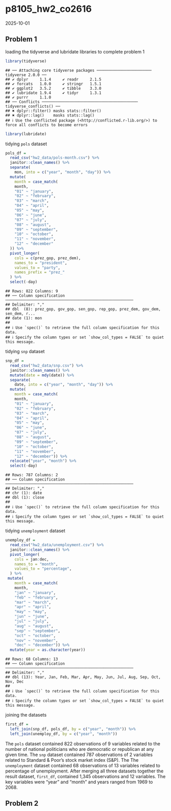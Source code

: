 p8105_hw2_co2616
================
2025-10-01

## Problem 1

loading the tidyverse and lubridate libraries to complete problem 1

``` r
library(tidyverse)
```

    ## ── Attaching core tidyverse packages ──────────────────────── tidyverse 2.0.0 ──
    ## ✔ dplyr     1.1.4     ✔ readr     2.1.5
    ## ✔ forcats   1.0.0     ✔ stringr   1.5.1
    ## ✔ ggplot2   3.5.2     ✔ tibble    3.3.0
    ## ✔ lubridate 1.9.4     ✔ tidyr     1.3.1
    ## ✔ purrr     1.1.0     
    ## ── Conflicts ────────────────────────────────────────── tidyverse_conflicts() ──
    ## ✖ dplyr::filter() masks stats::filter()
    ## ✖ dplyr::lag()    masks stats::lag()
    ## ℹ Use the conflicted package (<http://conflicted.r-lib.org/>) to force all conflicts to become errors

``` r
library(lubridate)
```

tidying `pols` dataset

``` r
pols_df = 
  read_csv("hw2_data/pols-month.csv") %>% 
  janitor::clean_names() %>% 
  separate(
    mon, into = c("year", "month", "day")) %>% 
  mutate(
    month = case_match(
    month,
    "01" ~ "january",
    "02" ~ "february",
    "03" ~ "march",
    "04" ~ "april",
    "05" ~ "may",
    "06" ~ "june",
    "07" ~ "july",
    "08" ~ "august",
    "09" ~ "september",
    "10" ~ "october",
    "11" ~ "november",
    "12" ~ "december"
  )) %>% 
  pivot_longer(
    cols = c(prez_gop, prez_dem),
    names_to = "president",
    values_to = "party",
    names_prefix = "prez_"
  ) %>% 
  select(-day)
```

    ## Rows: 822 Columns: 9
    ## ── Column specification ────────────────────────────────────────────────────────
    ## Delimiter: ","
    ## dbl  (8): prez_gop, gov_gop, sen_gop, rep_gop, prez_dem, gov_dem, sen_dem, r...
    ## date (1): mon
    ## 
    ## ℹ Use `spec()` to retrieve the full column specification for this data.
    ## ℹ Specify the column types or set `show_col_types = FALSE` to quiet this message.

tidying `snp` dataset

``` r
snp_df = 
  read_csv("hw2_data/snp.csv") %>% 
  janitor::clean_names() %>% 
  mutate(date = mdy(date)) %>% 
  separate(
    date, into = c("year", "month", "day")) %>%
  mutate(
    month = case_match(
    month,
    "01" ~ "january",
    "02" ~ "february",
    "03" ~ "march",
    "04" ~ "april",
    "05" ~ "may",
    "06" ~ "june",
    "07" ~ "july",
    "08" ~ "august",
    "09" ~ "september",
    "10" ~ "october",
    "11" ~ "november",
    "12" ~ "december")) %>% 
  relocate("year", "month") %>% 
  select(-day)
```

    ## Rows: 787 Columns: 2
    ## ── Column specification ────────────────────────────────────────────────────────
    ## Delimiter: ","
    ## chr (1): date
    ## dbl (1): close
    ## 
    ## ℹ Use `spec()` to retrieve the full column specification for this data.
    ## ℹ Specify the column types or set `show_col_types = FALSE` to quiet this message.

tidying `unemployment` dataset

``` r
unemploy_df = 
  read_csv("hw2_data/unemployment.csv") %>% 
  janitor::clean_names() %>% 
  pivot_longer(
    cols = jan:dec,
    names_to = "month",
    values_to = "percentage",
  ) %>% 
 mutate(
    month = case_match(
    month,
    "jan" ~ "january",
    "feb" ~ "february",
    "mar" ~ "march",
    "apr" ~ "april",
    "may" ~ "may",
    "jun" ~ "june",
    "jul" ~ "july",
    "aug" ~ "august",
    "sep" ~ "september",
    "oct" ~ "october",
    "nov" ~ "november",
    "dec" ~ "december")) %>% 
  mutate(year = as.character(year))
```

    ## Rows: 68 Columns: 13
    ## ── Column specification ────────────────────────────────────────────────────────
    ## Delimiter: ","
    ## dbl (13): Year, Jan, Feb, Mar, Apr, May, Jun, Jul, Aug, Sep, Oct, Nov, Dec
    ## 
    ## ℹ Use `spec()` to retrieve the full column specification for this data.
    ## ℹ Specify the column types or set `show_col_types = FALSE` to quiet this message.

joining the datasets

``` r
first_df = 
  left_join(snp_df, pols_df, by = c("year", "month")) %>% 
  left_join(unemploy_df, by = c("year", "month"))
```

The `pols` dataset contained 822 observations of 9 variables related to
the number of national politicians who are democratic or republican at
any given time. The `snp` dataset contained 787 observations of 2
variables related to Standard & Poor’s stock market index (S&P). The The
`unemployment` dataset contained 68 observations of 13 variables related
to percentage of unemployment. After merging all three datasets together
the result dataset, `first_df`, contained 1,345 observations and 12
variables. The key variables were “year” and “month” and years ranged
from 1969 to 2068.

## Problem 2
